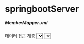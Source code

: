 # springbootServer

##### MemberMapper.xml
데이터 접근 계층
    <select id="findAll" resultType="com.mealProject.model.MemberModel">
        SELECT * FROM member order by memberNO
    </select>
    <select id="findByName" resultType="com.mealProject.model.MemberModel">
        SELECT * FROM member WHERE memberName = #{memberName}
    </select>
